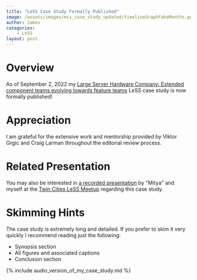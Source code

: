 ```yaml
---
title: "LeSS Case Study Formally Published"
image: /assets/images/mcs_case_study_updated/timelineGraphFakeMonths.png
author: James
categories: 
    - LeSS
layout: post
---
```



# Overview

As of September 2, 2022 my [Large Server Hardware Company: Extended component teams evolving towards feature teams](https://less.works/case-studies/large-server-hardware-company) LeSS case study is now formally published!

# Appreciation

I am grateful for the extensive work and mentorship provided by Viktor Grgic and Craig Larman throughout the editorial review process.

# Related Presentation

You may also be interested in [a recorded presentation]({{site.baseurl}}/blog/mcs-case-study-presentation/) by "Mitya" and myself at the [Twin Cities LeSS Meetup](https://www.meetup.com/large-scale-scrum-less-twin-cities) regarding this case study.

# Skimming Hints

The case study is extremely long and detailed. If you prefer to skim it very quickly I recommend reading just the following:

* Synopsis section
* All figures and associated captions
* Conclusion section 

{% include audio_version_of_my_case_study.md %}

